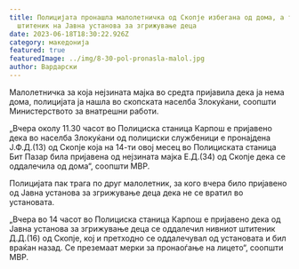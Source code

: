 ```yaml
---
title: Полицијата пронашла малолетничка од Скопје избегана од дома, а трага по
  штитеник на Јавна установа за згрижување деца
date: 2023-06-18T18:30:22.926Z
category: македонија
featured: true
featuredImage: ../img/8-30-pol-pronasla-malol.jpg
author: Вардарски
---
```

<!--StartFragment-->

Малолетничка за која нејзината мајка во средта пријавила дека ја нема дома, полицијата ја нашла во скопската населба Злокуќани, соопшти Министерството за внатрешни работи.

„Вчера околу 11.30 часот во Полициска станица Карпош е пријавено дека во населба Злокуќани од полициски службеници е пронајдена Ј.Ф.Д.(13) од Скопје која на 14-ти овој месец во Полициската станица Бит Пазар била пријавена од нејзината мајка Е.Д.(34) од Скопје дека се оддалечила од дома“, соопшти МВР. 

Полицијата пак трага по друг малолетник, за кого вчера било пријавено од Јавна установа за згрижување деца дека не се вратил во установата.

„Вчера во 14 часот во Полициска станица Карпош е пријавено дека од Јавна установа за згрижување деца се оддалечил нивниот штитеник Д.Д.(16) од Скопје, кој и претходно се оддалечувал од установата и бил враќан назад. Се преземаат мерки за пронаоѓање на лицето“, соопшти МВР.

<!--EndFragment-->